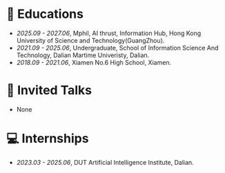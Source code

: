 
# 📖 Educations
- *2025.09 - 2027.06*, Mphil, AI thrust, Information Hub, Hong Kong University of Science and Technology(GuangZhou).
- *2021.09 - 2025.06*, Undergraduate, School of Information Science And Technology, Dalian Martime Univeristy, Dalian.
- *2018.09 - 2021.06*, Xiamen No.6 High School, Xiamen.

# 💬 Invited Talks
- None

# 💻 Internships
- *2023.03 - 2025.06*, DUT Artificial Intelligence Institute, Dalian.
